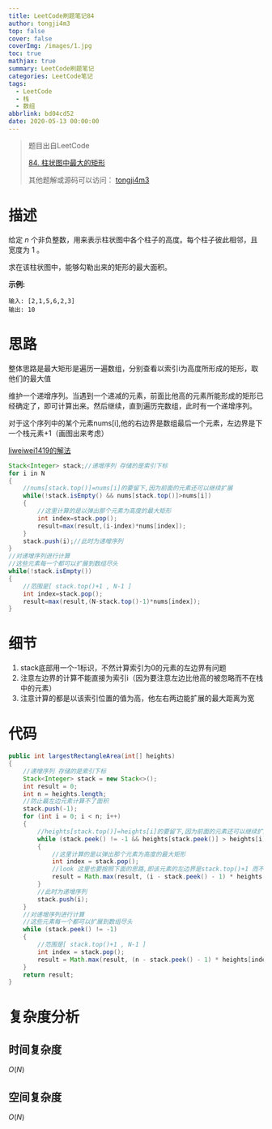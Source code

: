 ```yaml
---
title: LeetCode刷题笔记84
author: tongji4m3
top: false
cover: false
coverImg: /images/1.jpg
toc: true
mathjax: true
summary: LeetCode刷题笔记
categories: LeetCode笔记
tags:
  - LeetCode
  - 栈
  - 数组
abbrlink: bd04cd52
date: 2020-05-13 00:00:00
---
```


> 题目出自LeetCode
>
> [84. 柱状图中最大的矩形](https://leetcode-cn.com/problems/largest-rectangle-in-histogram/)
>
>  其他题解或源码可以访问： [tongji4m3](https://github.com/tongji4m3/LeetCode)



# 描述

给定 *n* 个非负整数，用来表示柱状图中各个柱子的高度。每个柱子彼此相邻，且宽度为 1 。

求在该柱状图中，能够勾勒出来的矩形的最大面积。

**示例:**

```
输入: [2,1,5,6,2,3]
输出: 10
```

# 思路

整体思路是最大矩形是遍历一遍数组，分别查看以索引i为高度所形成的矩形，取他们的最大值

维护一个递增序列。当遇到一个递减的元素，前面比他高的元素所能形成的矩形已经确定了，即可计算出来。然后继续，直到遍历完数组，此时有一个递增序列。

对于这个序列中的某个元素nums[i],他的右边界是数组最后一个元素，左边界是下一个栈元素+1（画图出来考虑）

[liweiwei1419的解法](https://leetcode-cn.com/problems/largest-rectangle-in-histogram/solution/bao-li-jie-fa-zhan-by-liweiwei1419/)

```java
Stack<Integer> stack;//递增序列 存储的是索引下标 
for i in N
{
	//nums[stack.top()]=nums[i]的要留下,因为前面的元素还可以继续扩展
    while(!stack.isEmpty() && nums[stack.top()]>nums[i])
	{
		//这里计算的是以弹出那个元素为高度的最大矩形
		int index=stack.pop();
		result=max(result,(i-index)*nums[index]);
	}
	stack.push(i);//此时为递增序列
}
//对递增序列进行计算
//这些元素每一个都可以扩展到数组尽头
while(!stack.isEmpty())
{
	//范围是[ stack.top()+1 , N-1 ]
	int index=stack.pop();
	result=max(result,(N-stack.top()-1)*nums[index]);
}
```



# 细节

1. stack底部用一个-1标识，不然计算索引为0的元素的左边界有问题
2. 注意左边界的计算不能直接为索引i（因为要注意左边比他高的被忽略而不在栈中的元素）
3. 注意计算的都是以该索引位置的值为高，他左右两边能扩展的最大距离为宽


# 代码

```java
public int largestRectangleArea(int[] heights)
{
    //递增序列 存储的是索引下标
    Stack<Integer> stack = new Stack<>();
    int result = 0;
    int n = heights.length;
    //防止最左边元素计算不了面积
    stack.push(-1);
    for (int i = 0; i < n; i++)
    {
        //heights[stack.top()]=heights[i]的要留下,因为前面的元素还可以继续扩展
        while (stack.peek() != -1 && heights[stack.peek()] > heights[i])
        {
            //这里计算的是以弹出那个元素为高度的最大矩形
            int index = stack.pop();
            //look 这里也要按照下面的思路,即该元素的左边界是stack.top()+1 而不能仅仅是(i - index) * heights[index]
            result = Math.max(result, (i - stack.peek() - 1) * heights[index]);
        }
        //此时为递增序列
        stack.push(i);
    }
    //对递增序列进行计算
    //这些元素每一个都可以扩展到数组尽头
    while (stack.peek() != -1)
    {
        //范围是[ stack.top()+1 , N-1 ]
        int index = stack.pop();
        result = Math.max(result, (n - stack.peek() - 1) * heights[index]);
    }
    return result;
}
```



# 复杂度分析
## 时间复杂度

$O(N)$

## 空间复杂度

$O(N)$